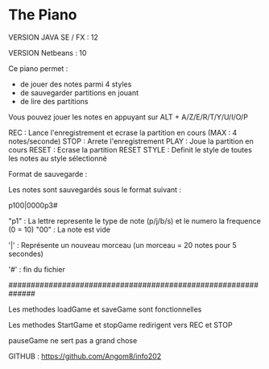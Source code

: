# The Piano

VERSION JAVA SE / FX : 12

VERSION Netbeans : 10

Ce piano permet :

- de jouer des notes parmi 4 styles
- de sauvegarder partitions en jouant
- de lire des partitions

Vous pouvez jouer les notes en appuyant sur ALT + A/Z/E/R/T/Y/U/I/O/P

REC : Lance l'enregistrement et ecrase la partition en cours (MAX : 4 notes/seconde)
STOP : Arrete l'enregistrement
PLAY : Joue la partition en cours
RESET : Ecrase la partition
RESET STYLE : Definit le style de toutes les notes au style sélectionné

Format de sauvegarde :

Les notes sont sauvegardés sous le format suivant :

p100|0000p3#

"p1" : La lettre represente le type de note (p/j/b/s) et le numero la frequence (0 = 10)
"00" : La note est vide

'|' : Représente un nouveau morceau (un morceau = 20 notes pour 5 secondes)

'#' : fin du fichier


##############################################################

Les methodes loadGame et saveGame sont fonctionnelles

Les methodes StartGame et stopGame redirigent vers REC et STOP

pauseGame ne sert pas a grand chose

GITHUB : https://github.com/Angom8/info202
